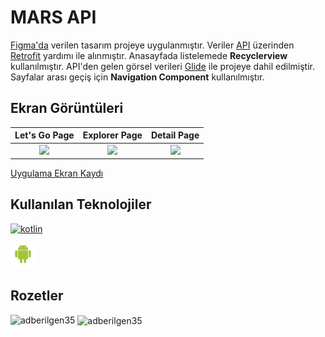 
# MARS API

[Figma'da](https://www.figma.com/file/u9CZAMSE8jwPmIhNN3OiFK/Space-Explorer-(Community)?node-id=0%3A1) verilen tasarım  projeye uygulanmıştır.
Veriler [API](https://mars.udacity.com/) üzerinden  [Retrofit](https://square.github.io/retrofit/) yardımı ile alınmıştır. Anasayfada listelemede **Recyclerview** kullanılmıştır. API'den gelen görsel verileri [Glide](https://github.com/bumptech/glide) ile projeye dahil edilmiştir.
Sayfalar arası geçiş için **Navigation Component** kullanılmıştır. 

## Ekran Görüntüleri

Let's Go Page             |  Explorer Page             |  Detail Page
:-------------------------:|:-------------------------:|:-------------------------:
![](https://user-images.githubusercontent.com/83397231/190911045-2eb7b49d-37b4-4812-82a4-3682a7ef25aa.png)  |  ![](https://user-images.githubusercontent.com/83397231/190911081-90b46561-a96b-4644-9ad4-8ac79c323b3d.png)  |  ![](https://user-images.githubusercontent.com/83397231/190911128-e7081e71-035f-4989-9ae5-cc2fa229f734.png)

[Uygulama Ekran Kaydı](https://user-images.githubusercontent.com/83397231/190911713-21163d1f-d1dc-4414-bb71-61b63fd1b9ba.mp4)

  
## Kullanılan Teknolojiler
 <a href="https://kotlinlang.org" target="_blank" rel="noreferrer"> <img src="https://www.vectorlogo.zone/logos/kotlinlang/kotlinlang-icon.svg" alt="kotlin" width="40" height="40"/><p align="left"> <a href="https://developer.android.com" target="_blank" rel="noreferrer"> <img src="https://raw.githubusercontent.com/devicons/devicon/master/icons/android/android-original-wordmark.svg" alt="android" width="40" height="40"/> </a> 
  
## Rozetler

<p><img align="left" src="https://github-readme-stats.vercel.app/api/top-langs?username=adberilgen35&show_icons=true&locale=en&layout=compact" alt="adberilgen35" /></p>

<p>&nbsp;<img align="center" src="https://github-readme-stats.vercel.app/api?username=adberilgen35&show_icons=true&locale=en" alt="adberilgen35" /></p>

  




